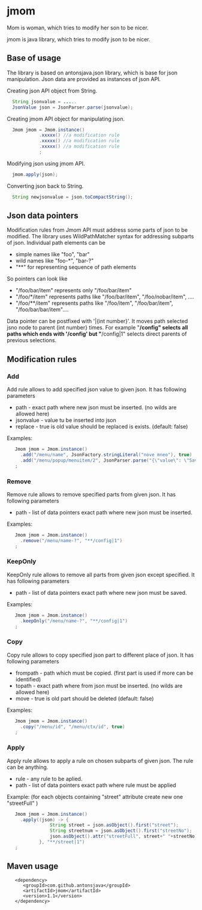 
# jmom

 Mom is woman, which tries to modify her son to be nicer.

 jmom is java library, which tries to modify json to be nicer.

## Base of usage

 The library is based on antonsjava.json library, which is base for json
 manipulation. Json data are provided as instances of json API.

 Creating json API object from String.
```java
  String jsonvalue = .....
  JsonValue json = JsonParser.parse(jsonvalue);
```
 Creating jmom API object for manipulating json.
```java
  Jmom jmom = Jmom.instance()
            .xxxxx() //a modification rule
            .xxxxx() //a modification rule
            .xxxxx() //a modification rule
            ;
```
 Modifying json using jmom API.
```java
  jmom.apply(json);
```
 Converting json back to String.
```java
  String newjsonvalue = json.toCompactString();
```

## Json data pointers

 Modification rules from Jmom API must address some parts of json to be modified.
 The library uses WildPathMatcher syntax for addressing subparts of json.
 Individual path elements can be
  - simple names like "foo", "bar"
  - wild names like "foo-*", "bar-?" 
  - "**" for representing sequence of path elements	 

 So pointers can look like
  - "/foo/bar/item" represents only "/foo/bar/item"
  - "/foo/*/item" represents paths like "/foo/bar/item", "/foo/nobar/item", ....
  - "/foo/**/item" represents paths like "/foo/item", "/foo/bar/item", "/foo/bar/bar/item"....

 Data pointer can be postfixed with '|{int number}'. It moves path selected jsno node to parent 
 {int number} times. For example "**/config" selects all paths which ends with '/config' but 
 "**/config|1" selects direct parents of previous selections.

## Modification rules

### Add

 Add rule allows to add specified json value to given json. It has following parameters
  - path - exact path where new json must be inserted. (no wilds are allowed here)
  - jsonvalue - value tu be inserted into json
  - replace - true is old value should be replaced is exists. (default: false)

 Examples:
```java
   Jmom jmom = Jmom.instance()
     .add("/menu/name", JsonFactory.stringLiteral("nove mneo"), true)
     .add("/menu/popup/menuitem/2", JsonParser.parse("{\"value\": \"SaveAs\", \"onclick\": \"SaveAs()\"}"), true)
   ;
```

### Remove

 Remove rule allows to remove specified parts from given json. It has following parameters
  - path - list of data pointers exact path where new json must be inserted.

 Examples:
```java
   Jmom jmom = Jmom.instance()
     .remove("/menu/name-?", "**/config|1")
   ;
```

### KeepOnly

 KeepOnly rule allows to remove all parts from given json except specified. It has following parameters
  - path - list of data pointers exact path where new json must be saved.

 Examples:
```java
   Jmom jmom = Jmom.instance()
     .keepOnly("/menu/name-?", "**/config|1")
   ;
```
### Copy

 Copy rule allows to copy specified json part to different place of json. It has following parameters
  - frompath - path which must be copied. (first part is used if more can be identified)
  - topath - exact path where from json must be inserted. (no wilds are allowed here)
  - move - true is old part should be deleted (default: false)

 Examples:
```java
   Jmom jmom = Jmom.instance()
     .copy("/menu/id", "/menu/ctx/id", true)
   ;
```

### Apply

 Apply rule allows to apply a rule on chosen subparts of given json. The rule can be 
 anything. 
  - rule - any rule to be aplied.
  - path - list of data pointers exact path where rule must be applied

 Example: (for each objects containing "street" attribute create new one "streetFull" )
```java
   Jmom jmom = Jmom.instance()
     .apply((json) -> {
                String street = json.asObject().first("street");
                String streetnum = json.asObject().first("streetNo");
                json.asObject().attr("streetFull", street+" "+streetNo);
            }, "**/street|1")
   ;
```

## Maven usage

```
   <dependency>
      <groupId>com.github.antonsjava</groupId>
      <artifactId>jmom</artifactId>
      <version>1.1</version>
   </dependency>
```
